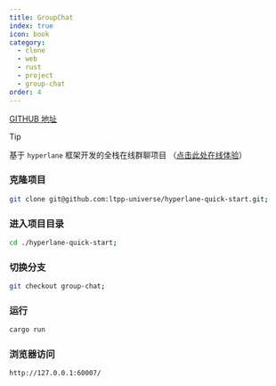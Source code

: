 ```yaml
---
title: GroupChat
index: true
icon: book
category:
  - clone
  - web
  - rust
  - project
  - group-chat
order: 4
---
```


<Share colorful />

[GITHUB 地址](https://github.com/ltpp-universe/hyperlane-quick-start/tree/group-chat)

> [!tip]
>
> 基于 `hyperlane` 框架开发的全栈在线群聊项目
> （[点击此处在线体验](https://chat.ltpp.vip/)）

### 克隆项目

```sh
git clone git@github.com:ltpp-universe/hyperlane-quick-start.git;
```

### 进入项目目录

```sh
cd ./hyperlane-quick-start;
```

### 切换分支

```sh
git checkout group-chat;
```

### 运行

```sh
cargo run
```

### 浏览器访问

```sh
http://127.0.0.1:60007/
```
